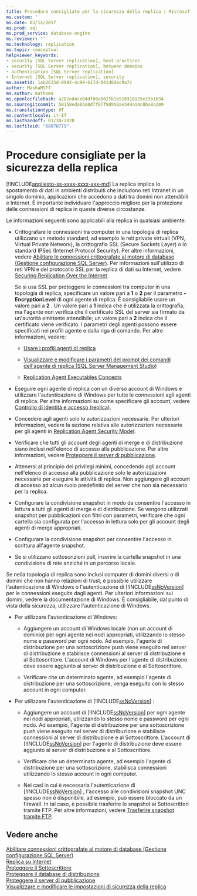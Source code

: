 ```yaml
---
title: Procedure consigliate per la sicurezza della replica | Microsoft Docs
ms.custom: ''
ms.date: 03/14/2017
ms.prod: sql
ms.prod_service: database-engine
ms.reviewer: ''
ms.technology: replication
ms.topic: conceptual
helpviewer_keywords:
- security [SQL Server replication], best practices
- security [SQL Server replication], between domains
- authentication [SQL Server replication]
- Internet [SQL Server replication], security
ms.assetid: 1ab2635d-0992-4c99-b17d-041d02ec9a7c
author: MashaMSFT
ms.author: mathoma
ms.openlocfilehash: a282ed4ce04df00a062fb1b910318125e23b1634
ms.sourcegitcommit: 58158eda0aa0d7f87f9d958ae349a14c0ba8a209
ms.translationtype: HT
ms.contentlocale: it-IT
ms.lasthandoff: 03/30/2020
ms.locfileid: "68078779"
---
```

# <a name="replication-security-best-practices"></a>Procedure consigliate per la sicurezza della replica
[!INCLUDE[appliesto-ss-xxxx-xxxx-xxx-md](../../../includes/appliesto-ss-xxxx-xxxx-xxx-md.md)]
  La replica implica lo spostamento di dati in ambienti distribuiti che includono reti Intranet in un singolo dominio, applicazioni che accedono a dati tra domini non attendibili e Internet. È importante individuare l'approccio migliore per la protezione delle connessioni di replica in queste diverse circostanze.  
  
 Le informazioni seguenti sono applicabili alla replica in qualsiasi ambiente:  
  
-   Crittografare le connessioni tra computer in una topologia di replica utilizzano un metodo standard, ad esempio le reti private virtuali (VPN, Virtual Private Network), la crittografia SSL (Secure Sockets Layer) o lo standard IPSec (Internet Protocol Security). Per altre informazioni, vedere [Abilitare le connessioni crittografate al motore di database &#40;Gestione configurazione SQL Server&#41;](../../../database-engine/configure-windows/enable-encrypted-connections-to-the-database-engine.md). Per informazioni sull'utilizzo di reti VPN e del protocollo SSL per la replica di dati su Internet, vedere [Securing Replication Over the Internet](../../../relational-databases/replication/security/securing-replication-over-the-internet.md).  
  
     Se si usa SSL per proteggere le connessioni tra computer in una topologia di replica, specificare un valore pari a **1** o **2** per il parametro **-EncryptionLevel** di ogni agente di replica. È consigliabile usare un valore pari a **2** . Un valore pari a **1** indica che è utilizzata la crittografia, ma l'agente non verifica che il certificato SSL del server sia firmato da un'autorità emittente attendibile; un valore pari a **2** indica che il certificato viene verificato. I parametri degli agenti possono essere specificati nei profili agente e dalla riga di comando. Per altre informazioni, vedere:  
  
    -   [Usare i profili agenti di replica](../../../relational-databases/replication/agents/work-with-replication-agent-profiles.md)  
  
    -   [Visualizzare e modificare i parametri del prompt dei comandi dell'agente di replica &#40;SQL Server Management Studio&#41;](../../../relational-databases/replication/agents/view-and-modify-replication-agent-command-prompt-parameters.md)  
  
    -   [Replication Agent Executables Concepts](../../../relational-databases/replication/concepts/replication-agent-executables-concepts.md)  
  
-   Eseguire ogni agente di replica con un diverso account di Windows e utilizzare l'autenticazione di Windows per tutte le connessioni agli agenti di replica. Per altre informazioni su come specificare gli account, vedere [Controllo di identità e accesso (replica)](../../../relational-databases/replication/security/identity-and-access-control-replication.md).  
  
-   Concedere agli agenti solo le autorizzazioni necessarie. Per ulteriori informazioni, vedere la sezione relativa alle autorizzazioni necessarie per gli agenti in [Replication Agent Security Model](../../../relational-databases/replication/security/replication-agent-security-model.md).  
  
-   Verificare che tutti gli account degli agenti di merge e di distribuzione siano inclusi nell'elenco di accesso alla pubblicazione. Per altre informazioni, vedere [Proteggere il server di pubblicazione](../../../relational-databases/replication/security/secure-the-publisher.md).  
  
-   Attenersi al principio dei privilegi minimi, concedendo agli account nell'elenco di accesso alla pubblicazione solo le autorizzazioni necessarie per eseguire le attività di replica. Non aggiungere gli account di accesso ad alcun ruolo predefinito del server che non sia necessario per la replica.  
  
-   Configurare la condivisione snapshot in modo da consentire l'accesso in lettura a tutti gli agenti di merge e di distribuzione. Se vengono utilizzati snapshot per pubblicazioni con filtri con parametri, verificare che ogni cartella sia configurata per l'accesso in lettura solo per gli account degli agenti di merge appropriati.  
  
-   Configurare la condivisione snapshot per consentire l'accesso in scrittura all'agente snapshot.  
  
-   Se si utilizzano sottoscrizioni pull, inserire la cartella snapshot in una condivisione di rete anziché in un percorso locale.  
  
 Se nella topologia di replica sono inclusi computer di domini diversi o di domini che non hanno relazioni di trust, è possibile utilizzare l'autenticazione di Windows o l'autenticazione di [!INCLUDE[ssNoVersion](../../../includes/ssnoversion-md.md)] per le connessioni eseguite dagli agenti. Per ulteriori informazioni sui domini, vedere la documentazione di Windows. È consigliabile, dal punto di vista della sicurezza, utilizzare l'autenticazione di Windows.  
  
-   Per utilizzare l'autenticazione di Windows:  
  
    -   Aggiungere un account di Windows locale (non un account di dominio) per ogni agente nei nodi appropriati, utilizzando lo stesso nome e password per ogni nodo. Ad esempio, l'agente di distribuzione per una sottoscrizione push viene eseguito nel server di distribuzione e stabilisce connessioni al server di distribuzione e al Sottoscrittore. L'account di Windows per l'agente di distribuzione deve essere aggiunto al server di distribuzione e al Sottoscrittore.  
  
    -   Verificare che un determinato agente, ad esempio l'agente di distribuzione per una sottoscrizione, venga eseguito con lo stesso account in ogni computer.  
  
-   Per utilizzare l'autenticazione di [!INCLUDE[ssNoVersion](../../../includes/ssnoversion-md.md)] :  
  
    -   Aggiungere un account di [!INCLUDE[ssNoVersion](../../../includes/ssnoversion-md.md)] per ogni agente nei nodi appropriati, utilizzando lo stesso nome e password per ogni nodo. Ad esempio, l'agente di distribuzione per una sottoscrizione push viene eseguito nel server di distribuzione e stabilisce connessioni al server di distribuzione e al Sottoscrittore. L'account di [!INCLUDE[ssNoVersion](../../../includes/ssnoversion-md.md)] per l'agente di distribuzione deve essere aggiunto al server di distribuzione e al Sottoscrittore.  
  
    -   Verificare che un determinato agente, ad esempio l'agente di distribuzione per una sottoscrizione, stabilisca connessioni utilizzando lo stesso account in ogni computer.  
  
    -   Nei casi in cui è necessaria l'autenticazione di [!INCLUDE[ssNoVersion](../../../includes/ssnoversion-md.md)] , l'accesso alle condivisioni snapshot UNC spesso non è disponibile, ad esempio, può essere bloccato da un firewall. In tal caso, è possibile trasferire lo snapshot ai Sottoscrittori tramite FTP. Per altre informazioni, vedere [Trasferire snapshot tramite FTP](../../../relational-databases/replication//publish/deliver-a-snapshot-through-ftp.md).  
  
## <a name="see-also"></a>Vedere anche  
 [Abilitare connessioni crittografate al motore di database &#40;Gestione configurazione SQL Server&#41;](../../../database-engine/configure-windows/enable-encrypted-connections-to-the-database-engine.md)   
 [Replica su Internet](../../../relational-databases/replication/replication-over-the-internet.md)   
 [Proteggere il Sottoscrittore](../../../relational-databases/replication/security/secure-the-subscriber.md)   
 [Proteggere il database di distribuzione](../../../relational-databases/replication/security/secure-the-distributor.md)   
 [Proteggere il server di pubblicazione](../../../relational-databases/replication/security/secure-the-publisher.md)   
 [Visualizzare e modificare le impostazioni di sicurezza della replica](../../../relational-databases/replication/security/view-and-modify-replication-security-settings.md)  
  
  
